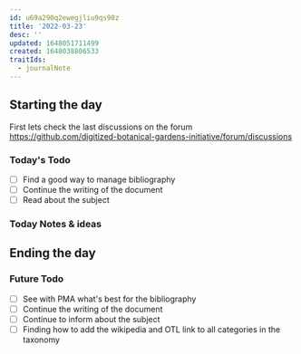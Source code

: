 ```yaml
---
id: u69a290q2ewegjliu9qs90z
title: '2022-03-23'
desc: ''
updated: 1648051711499
created: 1648038806533
traitIds:
  - journalNote
---
```



## Starting the day

First lets check the last discussions on the forum https://github.com/digitized-botanical-gardens-initiative/forum/discussions

### Today's Todo 

- [ ] Find a good way to manage bibliography
- [ ] Continue the writing of the document
- [ ] Read about the subject

### Today Notes & ideas




## Ending the day

### Future Todo

- [ ] See with PMA what's best for the bibliography
- [ ] Continue the writing of the document
- [ ] Continue to inform about the subject
- [ ] Finding how to add the wikipedia and OTL link to all categories in the taxonomy
